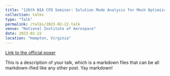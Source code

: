 ```yaml
---
title: "126th NIA CFD Seminar: Solution Mode Analysis for Mesh Optimization and Stability Improvement of Finite-Volume Simulations"
collection: talks
type: "Talk"
permalink: /talks/2023-02-22-talk
venue: "National Institute of Aerospace"
date: 2023-02-22
location: "Hampton, Virginia"
---
```


[Link to the official poser](https://niacfds.wordpress.com/2023/02/07/126th-nia-cfd-seminar-solution-mode-analysis-for-mesh-optimization-and-stability-improvement-of-finite-volume-simulations-by-mohammad-zandsalimy/)

This is a description of your talk, which is a markdown files that can be all markdown-ified like any other post. Yay markdown!
